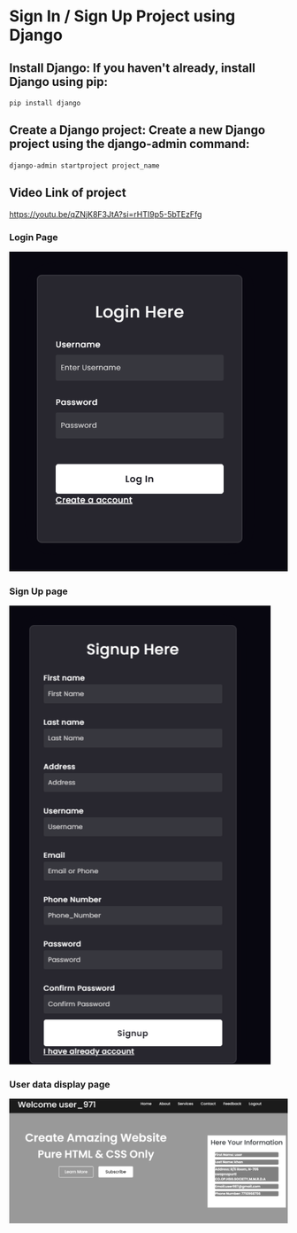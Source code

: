 # Sign In / Sign Up Project using Django

## Install Django: If you haven't already, install Django using pip:

```
pip install django
```

## Create a Django project: Create a new Django project using the django-admin command:

```
django-admin startproject project_name
```

## Video Link of project

https://youtu.be/qZNjK8F3JtA?si=rHTI9p5-5bTEzFfg

### Login Page

![alt text](image.png)

### Sign Up page

![alt text](image-1.png)

### User data display page

![alt text](image-2.png)
